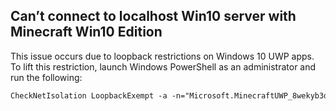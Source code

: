 ## Can’t connect to localhost Win10 server with Minecraft Win10 Edition

This issue occurs due to loopback restrictions on Windows 10 UWP apps. To lift this restriction, launch Windows PowerShell as an administrator and run the following:

```ps
CheckNetIsolation LoopbackExempt -a -n="Microsoft.MinecraftUWP_8wekyb3d8bbwe"
```